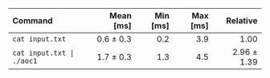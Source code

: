 | Command | Mean [ms] | Min [ms] | Max [ms] | Relative |
|:---|---:|---:|---:|---:|
| `cat input.txt` | 0.6 ± 0.3 | 0.2 | 3.9 | 1.00 |
| `cat input.txt \| ./aoc1` | 1.7 ± 0.3 | 1.3 | 4.5 | 2.96 ± 1.39 |
